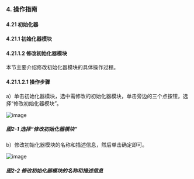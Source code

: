 ### 4. 操作指南

#### 4.21 初始化器

#### 4.21.1 初始化器模块

#### 4.21.1.2 修改初始化器模块

本节主要介绍修改初始化器模块的具体操作过程。

#### 4.21.1.2.1 操作步骤

a）单击初始化器模块，选中需修改的初始化器模块，单击旁边的三个点按钮，选择“修改初始化器模块”。

![image](https://user-images.githubusercontent.com/79617492/199929317-8487afbd-4b80-40c6-9c1d-57d8e934d5f0.png)

##### 图2-1 选择“修改初始化器模块”

b）修改初始化器模块的名称和描述信息，然后单击确定即可。

![image](https://user-images.githubusercontent.com/79617492/199929330-1599caac-dc4b-4741-8225-e140d0ea61d4.png)

##### 图2-2 修改初始化器模块的名称和描述信息
